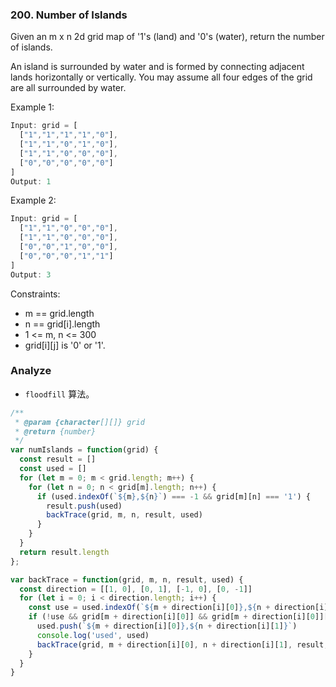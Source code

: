 ### 200. Number of Islands

Given an m x n 2d grid map of '1's (land) and '0's (water), return the number of islands.

An island is surrounded by water and is formed by connecting adjacent lands horizontally or vertically. You may assume all four edges of the grid are all surrounded by water.

Example 1:

```js
Input: grid = [
  ["1","1","1","1","0"],
  ["1","1","0","1","0"],
  ["1","1","0","0","0"],
  ["0","0","0","0","0"]
]
Output: 1
```

Example 2:

```js
Input: grid = [
  ["1","1","0","0","0"],
  ["1","1","0","0","0"],
  ["0","0","1","0","0"],
  ["0","0","0","1","1"]
]
Output: 3
```

Constraints:

* m == grid.length
* n == grid[i].length
* 1 <= m, n <= 300
* grid[i][j] is '0' or '1'.

### Analyze

* `floodfill` 算法。

```js
/**
 * @param {character[][]} grid
 * @return {number}
 */
var numIslands = function(grid) {
  const result = []
  const used = []
  for (let m = 0; m < grid.length; m++) {
    for (let n = 0; n < grid[m].length; n++) {
      if (used.indexOf(`${m},${n}`) === -1 && grid[m][n] === '1') {
        result.push(used)
        backTrace(grid, m, n, result, used)
      }
    }
  }
  return result.length
};

var backTrace = function(grid, m, n, result, used) {
  const direction = [[1, 0], [0, 1], [-1, 0], [0, -1]]
  for (let i = 0; i < direction.length; i++) {
    const use = used.indexOf(`${m + direction[i][0]},${n + direction[i][1]}`) > -1
    if (!use && grid[m + direction[i][0]] && grid[m + direction[i][0]][n + direction[i][1]] === '1') {
      used.push(`${m + direction[i][0]},${n + direction[i][1]}`)
      console.log('used', used)
      backTrace(grid, m + direction[i][0], n + direction[i][1], result, used)
    }
  }
}
```
